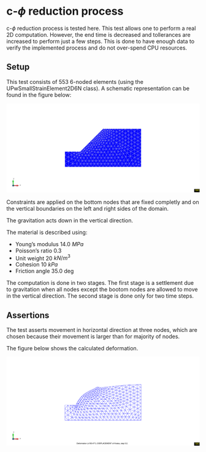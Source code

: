 # c-$\phi$ reduction process

c-$\phi$ reduction process is tested here. This test allows one to perform a real 2D computation. 
However, the end time is decreased and tollerances are increased to perform just a few steps. 
This is done to have enough data to verify the implemented process and do not over-spend CPU resources. 

## Setup
This test consists of 553 6-noded elements (using the UPwSmallStrainElement2D6N class). A
schematic representation can be found in the figure below:

![MeshStructure](mesh.svg)

Constraints are applied on the bottom nodes that are fixed completly and on the vertical boundaries on the left and right sides of the domain. 

The gravitation acts down in the vertical direction. 

The material is described using:

-  Young’s modulus 14.0 $MPa$
-  Poisson’s ratio 0.3
-  Unit weight 20 $kN/m^3$
-  Cohesion 10 $kPa$
-  Friction angle 35.0 deg
 
The computation is done in two stages. The first stage is a settlement due to gravitation when all nodes except the bootom nodes are allowed to move in the vertical direction. 
The second stage is done only for two time steps. 


## Assertions

The test asserts movement in horizontal direction at three nodes, which are chosen because their movement is larger than for majority of nodes. 

The figure below shows the calculated deformation.

![Deformation](deformation.svg)
